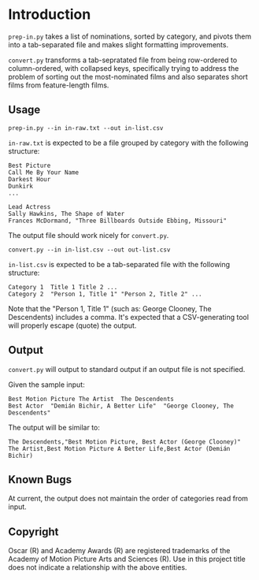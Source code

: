 Introduction
============

`prep-in.py` takes a list of nominations, sorted by category, and
pivots them into a tab-separated file and makes slight formatting
improvements.

`convert.py` transforms a tab-sepratated file from being row-ordered
to column-ordered, with collapsed keys, specifically trying to address
the problem of sorting out the most-nominated films and also separates
short films from feature-length films.


Usage
-----

    prep-in.py --in in-raw.txt --out in-list.csv
    
`in-raw.txt` is expected to be a file grouped by category with
the following structure:

    Best Picture
    Call Me By Your Name
    Darkest Hour
    Dunkirk
    ...
    
    Lead Actress
    Sally Hawkins, The Shape of Water
    Frances McDormand, "Three Billboards Outside Ebbing, Missouri"

The output file should work nicely for `convert.py`.

    convert.py --in in-list.csv --out out-list.csv

`in-list.csv` is expected to be a tab-separated file with the following
structure:

    Category 1	Title 1	Title 2	...
    Category 2	"Person 1, Title 1"	"Person 2, Title 2"	...

Note that the "Person 1, Title 1" (such as: George Clooney, The
Descendents) includes a comma. It's expected that a CSV-generating
tool will properly escape (quote) the output.


Output
------

`convert.py` will output to standard output if an output file is not
specified.

Given the sample input:

    Best Motion Picture	The Artist	The Descendents
    Best Actor	"Demián Bichir, A Better Life"	"George Clooney, The Descendents"

The output will be similar to:

    The Descendents,"Best Motion Picture, Best Actor (George Clooney)"
    The Artist,Best Motion Picture A Better Life,Best Actor (Demián Bichir)


Known Bugs
----------

At current, the output does not maintain the order of categories read
from input.


Copyright
---------

Oscar (R) and Academy Awards (R) are registered trademarks of the
Academy of Motion Picture Arts and Sciences (R). Use in this project
title does not indicate a relationship with the above entities.

